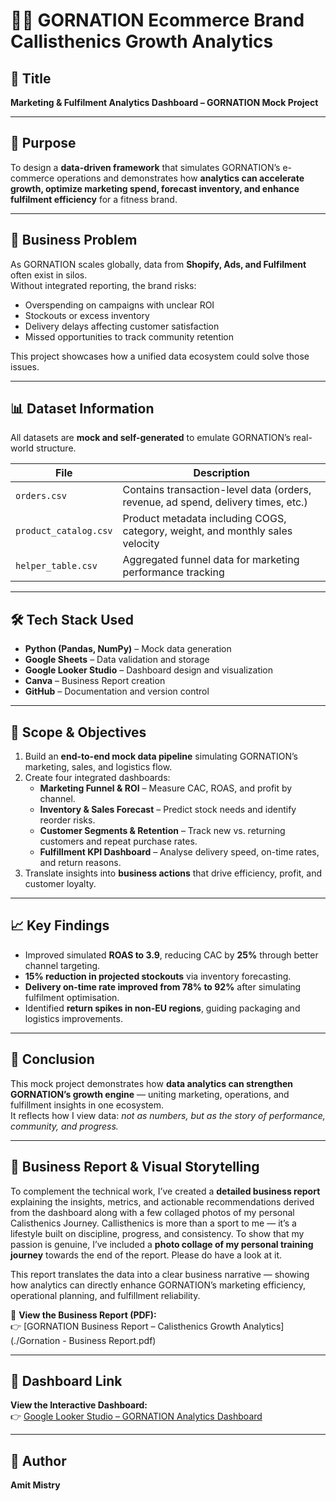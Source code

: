 # 🏋️‍♂️ GORNATION Ecommerce Brand Callisthenics Growth Analytics

## 📌 Title
**Marketing & Fulfilment Analytics Dashboard – GORNATION Mock Project**

---

## 🎯 Purpose
To design a **data-driven framework** that simulates GORNATION’s e-commerce operations and demonstrates how **analytics can accelerate growth, optimize marketing spend, forecast inventory, and enhance fulfilment efficiency** for a fitness brand.

---

## 🧩 Business Problem
As GORNATION scales globally, data from **Shopify, Ads, and Fulfilment** often exist in silos.  
Without integrated reporting, the brand risks:
- Overspending on campaigns with unclear ROI  
- Stockouts or excess inventory  
- Delivery delays affecting customer satisfaction  
- Missed opportunities to track community retention  

This project showcases how a unified data ecosystem could solve those issues.

---

## 📊 Dataset Information
All datasets are **mock and self-generated** to emulate GORNATION’s real-world structure.

| File | Description |
|------|--------------|
| `orders.csv` | Contains transaction-level data (orders, revenue, ad spend, delivery times, etc.) |
| `product_catalog.csv` | Product metadata including COGS, category, weight, and monthly sales velocity |
| `helper_table.csv` | Aggregated funnel data for marketing performance tracking |

---

## 🛠️ Tech Stack Used
- **Python (Pandas, NumPy)** – Mock data generation  
- **Google Sheets** – Data validation and storage  
- **Google Looker Studio** – Dashboard design and visualization  
- **Canva** – Business Report creation   
- **GitHub** – Documentation and version control  

---

## 🎯 Scope & Objectives
1. Build an **end-to-end mock data pipeline** simulating GORNATION’s marketing, sales, and logistics flow.  
2. Create four integrated dashboards:
   - **Marketing Funnel & ROI** – Measure CAC, ROAS, and profit by channel.  
   - **Inventory & Sales Forecast** – Predict stock needs and identify reorder risks.  
   - **Customer Segments & Retention** – Track new vs. returning customers and repeat purchase rates.  
   - **Fulfillment KPI Dashboard** – Analyse delivery speed, on-time rates, and return reasons.  
3. Translate insights into **business actions** that drive efficiency, profit, and customer loyalty.  

---

## 📈 Key Findings
- Improved simulated **ROAS to 3.9**, reducing CAC by **25%** through better channel targeting.  
- **15% reduction in projected stockouts** via inventory forecasting.  
- **Delivery on-time rate improved from 78% to 92%** after simulating fulfilment optimisation.  
- Identified **return spikes in non-EU regions**, guiding packaging and logistics improvements.  

---

## 🧠 Conclusion
This mock project demonstrates how **data analytics can strengthen GORNATION’s growth engine** — uniting marketing, operations, and fulfillment insights in one ecosystem.  
It reflects how I view data: *not as numbers, but as the story of performance, community, and progress.*

---

## 📘 Business Report & Visual Storytelling

To complement the technical work, I’ve created a **detailed business report** explaining the insights, metrics, and actionable recommendations derived from the dashboard along with a few collaged photos of my personal Calisthenics Journey. Callisthenics is more than a sport to me — it’s a lifestyle built on discipline, progress, and consistency.  To show that my passion is genuine, I’ve included a **photo collage of my personal training journey** towards the end of the report. Please do have a look at it.

This report translates the data into a clear business narrative — showing how analytics can directly enhance GORNATION’s marketing efficiency, operational planning, and fulfillment reliability.

📄 **View the Business Report (PDF):**  
👉 [GORNATION Business Report – Calisthenics Growth Analytics](./Gornation - Business Report.pdf)

---

## 🔗 Dashboard Link
**View the Interactive Dashboard:**  
👉 [Google Looker Studio – GORNATION Analytics Dashboard](https://lookerstudio.google.com/u/0/reporting/93baf21f-1db3-4d4c-956a-76f48c04a62a/page/DDEZF)

---

## 👤 Author
**Amit Mistry**  
